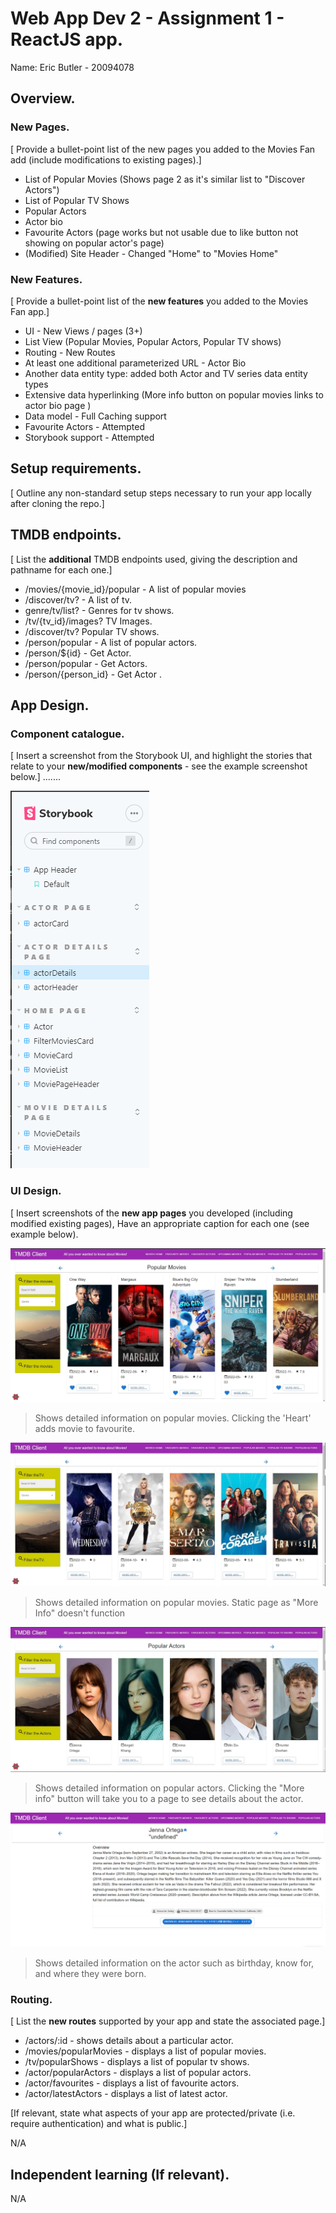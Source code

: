# Web App Dev 2 - Assignment 1 - ReactJS app.

Name: Eric Butler - 20094078

## Overview.

### New Pages.

[ Provide a bullet-point list of the new pages you added to the Movies Fan add (include modifications to existing pages).]



+ List of Popular Movies (Shows page 2 as it's similar list to "Discover Actors")
+ List of Popular TV Shows
+ Popular Actors
+ Actor bio
+ Favourite Actors (page works but not usable due to like button not showing on popular actor's page)
+ (Modified) Site Header - Changed "Home" to "Movies Home"


### New Features.

[ Provide a bullet-point list of the __new features__ you added to the Movies Fan app.] 
+ UI - New Views / pages (3+)
+ List View (Popular Movies, Popular Actors, Popular TV shows)
+ Routing - New Routes
+ At least one additional parameterized URL - Actor Bio
+ Another data entity type: added both Actor and TV series data entity types
+ Extensive data hyperlinking (More info button on popular movies links to actor bio page )
+ Data model - Full Caching support
+ Favourite Actors - Attempted
+ Storybook support - Attempted




## Setup requirements.

[ Outline any non-standard setup steps necessary to run your app locally after cloning the repo.]

## TMDB endpoints.

[ List the __additional__ TMDB endpoints used, giving the description and pathname for each one.] 



+ /movies/{movie_id}/popular - A list of popular movies
+ /discover/tv? - A list of tv. 
+ genre/tv/list? - Genres for tv shows. 
+ /tv/{tv_id}/images? TV Images.
+ /discover/tv? Popular TV shows.
+ /person/popular - A list of popular actors.
+ /person/${id} - Get Actor.
+ /person/popular - Get Actors.
+ /person/{person_id} - Get Actor .


## App Design.

### Component catalogue.

[ Insert a screenshot from the Storybook UI, and highlight the stories that relate to your __new/modified components__ - see the example screenshot below.] .......



![](./images/stories.png)

### UI Design.

[ Insert screenshots of the __new app pages__ you developed (including modified existing pages), Have an appropriate caption for each one (see example below).

![ ](./images/popularMovies.png)

>Shows detailed information on popular movies. Clicking the 'Heart' adds movie to favourite.

![ ](./images/popularTV.png)

>Shows detailed information on popular movies. Static page as "More Info" doesn't function

![ ](./images/popularActor.png)

>Shows detailed information on popular actors. Clicking the "More info" button will take you to a page to see details about the actor.

![ ](./images/actorBio.png)

>Shows detailed information on the actor such as birthday, know for, and where they were born.

### Routing.

[ List the __new routes__ supported by your app and state the associated page.]


+ /actors/:id - shows details about a particular actor.
+ /movies/popularMovies - displays a list of popular movies.
+ /tv/popularShows - displays a list of popular tv shows.
+ /actor/popularActors - displays a list of popular actors.
+ /actor/favourites - displays a list of favourite actors.
+ /actor/latestActors - displays a list of latest actor.




[If relevant, state what aspects of your app are protected/private (i.e. require authentication) and what is public.]

N/A

## Independent learning (If relevant).

N/A
